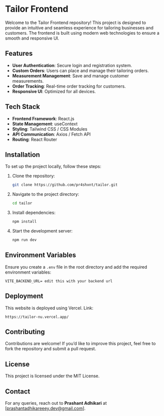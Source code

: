 # Tailor Frontend

Welcome to the Tailor Frontend repository! This project is designed to provide an intuitive and seamless experience for tailoring businesses and customers. The frontend is built using modern web technologies to ensure a smooth and responsive UI.

## Features
- **User Authentication**: Secure login and registration system.
- **Custom Orders**: Users can place and manage their tailoring orders.
- **Measurement Management**: Save and manage customer measurements.
- **Order Tracking**: Real-time order tracking for customers.
- **Responsive UI**: Optimized for all devices.

## Tech Stack
- **Frontend Framework**: React.js
- **State Management**: useContext
- **Styling**: Tailwind CSS / CSS Modules
- **API Communication**: Axios / Fetch API
- **Routing**: React Router

## Installation
To set up the project locally, follow these steps:

1. Clone the repository:
   ```sh
   git clone https://github.com/pr4shxnt/tailor.git
   ```
2. Navigate to the project directory:
   ```sh
   cd tailor
   ```
3. Install dependencies:
   ```sh
   npm install
   ```
4. Start the development server:
   ```sh
   npm run dev
   ```

## Environment Variables
Ensure you create a `.env` file in the root directory and add the required environment variables:
```
VITE_BACKEND_URL= edit this with your backend url
```

## Deployment
This website is deployed using Vercel. Link:
```
https://tailor-nu.vercel.app/
```

## Contributing
Contributions are welcome! If you’d like to improve this project, feel free to fork the repository and submit a pull request.

## License
This project is licensed under the MIT License.

## Contact
For any queries, reach out to **Prashant Adhikari** at [prashantadhikareeey.dev@gmail.com].

